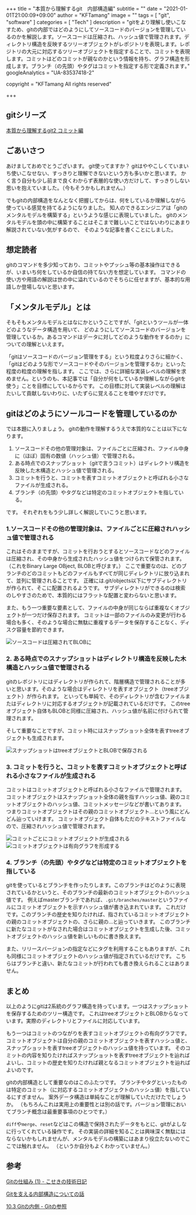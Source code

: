 +++
title = "本質から理解するgit　内部構造編"
subtitle = ""
date = "2021-01-01T21:00:09+09:00"
author = "KFTamang"
image = ""
tags = [
  "git",
  "software"
]
categories = [
  "Tech"
]
description = "gitをより理解し使いこなすため、gitの内部ではどのようにしてソースコードのバージョンを管理しているのかを解説します。ソースコードは圧縮され、ハッシュ値で管理されます。ディレクトリ構造を反映するツリーオブジェクトがレポジトリを表現します。レポジトリの大元に対応するツリーオブジェクトを指定することで、コミットを表現します。コミットはどのコミットが親なのかという情報を持ち、グラフ構造を形成します。ブランチ（の先頭）やタグはコミットを指定する形で定義されます｡"
googleAnalytics = "UA-83537418-2"

copyright = "KFTamang All rights reserved"

+++

## gitシリーズ
[本質から理解するgit2 コミット編](https://kftamang.github.io/post/git2/)

## ごあいさつ
あけましておめでとうございます。
git使ってますか？
gitはややこしくていまいち使いこなせない、すっきりと理解できないという方も多いかと思います。
かく言う自分も少し前まで良くわからず表層的な使い方だけして、すっきりしない思いを抱えていました。（今もそうかもしれません。）

でもgitの内部構造をなんとなく把握してからは、何をしているか理解しながら使っている感覚を持てるようになりました。
知人のできるエンジニアは「gitのメンタルモデルを構築する」というような感じに表現していました。
gitのメンタルモデルを頭の中に構築することはそこまで難しいことではないわりにあまり解説されていない気がするので、
そのような記事を書くことにしました。

## 想定読者
gitのコマンドを多少知っており、コミットやプッシュ等の基本操作はできるが、いまいち何をしているか自信の持てない方を想定しています。
コマンドの使い方や用語の解説は世の中に溢れているのでそちらに任せますが、基本的な用語しか登場しないと思います。

## 「メンタルモデル」とは
そもそもメンタルモデルとはなにかということですが、「gitというツールが一体どのようなデータ構造を用いて、
どのようにしてソースコードのバージョンを管理しているか。あるコマンドはデータに対してどのような動作をするのか」についての理解といえます。

「gitはソースコードのバージョン管理をする」という粒度よりさらに細かく、「gitはどのような形でソースコードやそのバージョンを管理するか」といった程度の粒度の理解を指します。
ここでは、さらに詳細な実装レベルの理解を求めません。というのも、本記事では「自分が何をしているか理解しながらgitを使う」ことを目標にしているからです。
この目標に対して実装レベルの理解はたいして貢献しないわりに、いたずらに覚えることを増やすだけです。

## gitはどのようにソールコードを管理しているのか
では本題に入りましょう。
gitの動作を理解するうえで本質的なことは以下になります。

1. ソースコードその他の管理対象は、ファイルごとに圧縮され、ファイル中身に（ほぼ）固有の数値（ハッシュ値）で管理される。
2. ある時点でのスナップショット（gitで言うコミット）はディレクトリ構造を反映した木構造とハッシュ値で管理される。
3. コミットを行うと、コミットを表すコミットオブジェクトと呼ばれる小さなファイルが生成される。
4. ブランチ（の先頭）やタグなどは特定のコミットオブジェクトを指している。


です。
それぞれをもう少し詳しく解説していこうと思います。

### 1.ソースコードその他の管理対象は、ファイルごとに圧縮されハッシュ値で管理される
これはそのままですが、コミットを行おうとするとソースコードなどのファイルは圧縮され、その中身から生成されたハッシュ値をつけられて保管されます。
（これをBinary Large OBject, BLOBと呼びます。）
ここで重要なのは、どのブランチのどのコミットもどのファイルもすべてが同じディレクトリに放り込まれて、並列に管理されることです。
正確には.git/objects以下にサブディレクトリが作られて、そこに配置されるようです。
サブディレクトリができるのは検索のしやすさのためで、本質的にはフラットな配置と変わらないと思います。

また、もう一つ重要な要素として、ファイルの中身が同じならば重複なくオブジェクトが一つだけ保存されます。
コミットは一部のファイルのみ変更が行わる場合も多く、そのような場合に無駄に重複するデータを保存することなく、ディスク容量を節約できます。

![ソースコードは圧縮されてBLOBに](/images/PXL_20210101_141431361.jpg)

### 2. ある時点でのスナップショットはディレクトリ構造を反映した木構造とハッシュ値で管理される
gitのレポジトリにはディレクトリが作られて、階層構造で管理されることが多いと思います。そのような場合はディレクトリを表すオブジェクト（treeオブジェクト）が作られます。
といっても単純で、そのディレクトリが含むファイルまたはディレクトリに対応するオブジェクトが記載されているだけです。
このtreeオブジェクト自体もBLOBと同様に圧縮され、ハッシュ値が名前に付けられて管理されます。

そして重要なことですが、コミット時にはスナップショット全体を表すtreeオブジェクトも生成されます。

![スナップショットはtreeオブジェクトとBLOBで保存される](/images/PXL_20210101_141459122.jpg)

### 3. コミットを行うと、コミットを表すコミットオブジェクトと呼ばれる小さなファイルが生成される
コミットはコミットオブジェクトと呼ばれる小さなファイルで管理されます。
コミットオブジェクトはスナップショット全体の親を指すハッシュ値、親のコミットオブジェクトのハッシュ値、コミットメッセージなどが書いてあります。
つまりコミットオブジェクトはその親のコミットオブジェクト…という風にどんどん辿っていけます。
コミットオブジェクト自体もただのテキストファイルなので、圧縮されハッシュ値で管理されます。

![コミットごとにコミットオブジェクトが生成される](/images/PXL_20210101_141507093.jpg)
![コミットオブジェクトは有向グラフを形成する](/images/PXL_20210101_141514445.jpg)

### 4. ブランチ（の先頭）やタグなどは特定のコミットオブジェクトを指している
gitを使っているとブランチを作ったりします。このブランチはどのように表現されているかというと、そのブランチの最新のコミットオブジェクトのハッシュ値です。
例えばmasterブランチであれば、`.git/branches/master`というファイルにコミットオブジェクトを示すハッシュ値が書き込まれています。
これだけです。このブランチの歴史を知りたければ、指されているコミットオブジェクトの親のコミットオブジェクトの、さらに親の…と辿っていきます。
このブランチに新たなコミットがなされた場合はコミットオブジェクトを生成した後、コミットオブジェクトのハッシュ値を新しいものに書き換えます。

また、リリースバージョンの指定などにタグを利用することもありますが、これも同様にコミットオブジェクトのハッシュ値が指定されているだけです。
こちらはブランチと違い、新たなコミットが行われても書き換えられることはありません。


## まとめ
以上のようにgitは2系統のグラフ構造を持っています。一つはスナップショットを保存するためのツリー構造です。
これはtreeオブジェクトとBLOBからなっています。実際のディレクトリとファイルに対応しています。

もう一つはコミットのつながりを表すコミットオブジェクトの有向グラフです。
コミットオブジェクトは自分の親のコミットオブジェクトを表すハッシュ値と、スナップショットを表すtreeオブジェクトのハッシュ値を持っています。
そのコミットの内容を知りたければスナップショットを表すtreeオブジェクトを辿ればよいし、コミットの歴史を知りたければ親となるコミットオブジェクトを辿ればよいのです。

gitの内部構造として重要なのはこのふたつです。
ブランチやタグといったものは特定のコミット（に対応するコミットオブジェクトのハッシュ値）を指しているにすぎません。
案外データ構造は単純なことが理解していただけたでしょうか。
（もちろんこれは実用上の重要性とは別の話です。バージョン管理においてブランチ概念は最重要事項のひとつです。）

`diff`や`merge`、`reset`などはこの構造で保持されたデータをもとに、gitがよしなに行ってくれている操作です。
その実装の詳細を知ることは興味深く無駄にはならないかもしれませんが、メンタルモデルの構築にはあまり役立たないのでここでは触れません。
（というか自分もよくわかっていません。）

## 参考
[Gitの仕組み (1) - こせきの技術日記](http://koseki.hatenablog.com/entry/2014/04/22/inside-git-1#1-2) 

[Gitを支える内部構造についての話](https://techblog.timers-inc.com/entry/2016/11/14/113154) 

[10.3 Gitの内側 - Gitの参照](https://git-scm.com/book/ja/v2/Git%E3%81%AE%E5%86%85%E5%81%B4-Git%E3%81%AE%E5%8F%82%E7%85%A7)
